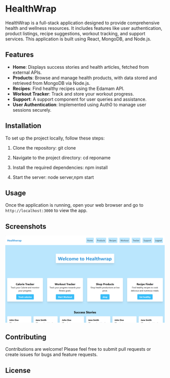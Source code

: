 # HealthWrap

HealthWrap is a full-stack application designed to provide comprehensive health and wellness resources. It includes features like user authentication, product listings, recipe suggestions, workout tracking, and support services. This application is built using React, MongoDB, and Node.js.

## Features

- **Home**: Displays success stories and health articles, fetched from external APIs.
- **Products**: Browse and manage health products, with data stored and retrieved from MongoDB via Node.js.
- **Recipes**: Find healthy recipes using the Edamam API.
- **Workout Tracker**: Track and store your workout progress.
- **Support**: A support component for user queries and assistance.
- **User Authentication**: Implemented using Auth0 to manage user sessions securely.

## Installation

To set up the project locally, follow these steps:

1. Clone the repository: git clone <repo>

2. Navigate to the project directory: cd reponame

3. Install the required dependencies: npm install

4. Start the server: node server,npm start

## Usage

Once the application is running, open your web browser and go to `http://localhost:3000` to view the app.

## Screenshots 
![HealthWrap Logo](home.png)


## Contributing

Contributions are welcome! Please feel free to submit pull requests or create issues for bugs and feature requests.

## License

